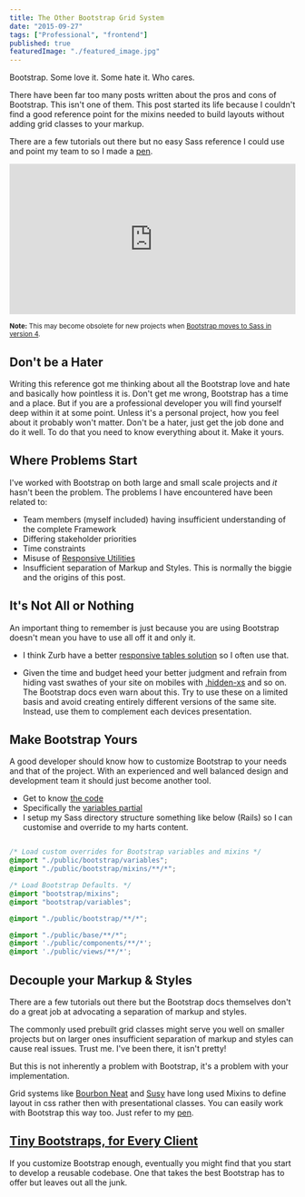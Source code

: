 ```yaml
---
title: The Other Bootstrap Grid System
date: "2015-09-27"
tags: ["Professional", "frontend"]
published: true
featuredImage: "./featured_image.jpg"
---
```


Bootstrap. Some love it. Some hate it. Who cares.

There have been far too many posts written about the pros and cons of Bootstrap. This isn't one of them. This post started its life because I couldn't find a good reference point for the mixins needed to build layouts without adding grid classes to your markup. 

There are a few tutorials out there but no easy Sass reference I could use and point my team to so I made a [pen](http://codepen.io/mischacolley/pen/bdeoop). 

<iframe height="265" style="width: 100%;" scrolling="no" title="Bootstrap Sass grid Mixin examples" src="https://codepen.io/mischacolley/embed/bdeoop?height=265&theme-id=light&default-tab=css,result" frameborder="no" loading="lazy" allowtransparency="true" allowfullscreen="true">
  See the Pen <a href='https://codepen.io/mischacolley/pen/bdeoop'>Bootstrap Sass grid Mixin examples</a> by Mischa Colley
  (<a href='https://codepen.io/mischacolley'>@mischacolley</a>) on <a href='https://codepen.io'>CodePen</a>.
</iframe>

<small>**Note:** This may become obsolete for new projects when [Bootstrap moves to Sass in version 4](http://blog.getbootstrap.com/2015/08/19/bootstrap-4-alpha/).</small>

## Don't be a Hater

Writing this reference got me thinking about all the Bootstrap love and hate and basically how pointless it is. Don't get me wrong, Bootstrap has a time and a place. But if you are a professional developer you will find yourself deep within it at some point. Unless it's a personal project, how you feel about it probably won't matter. Don't be a hater, just get the job done and do it well. To do that you need to know everything about it. Make it yours.

## Where Problems Start

I've worked with Bootstrap on both large and small scale projects and *it* hasn't been the problem. The problems I have encountered have been related to:

- Team members (myself included) having insufficient understanding of the complete Framework
- Differing stakeholder priorities
- Time constraints
- Misuse of [Responsive Utilities](http://getbootstrap.com/css/#responsive-utilities)
- Insufficient separation of Markup and Styles. This is normally the biggie and the origins of this post.

## It's Not All or Nothing

An important thing to remember is just because you are using Bootstrap doesn't mean you have to use all off it and only it.

- I think Zurb have a better [responsive tables solution](http://zurb.com/playground/responsive-tables) so I often use that.

- Given the time and budget heed your better judgment and refrain from hiding vast swathes of your site on mobiles with [.hidden-xs](http://getbootstrap.com/css/#responsive-utilities) and so on. The Bootstrap docs even warn about this. Try to use these on a limited basis and avoid creating entirely different versions of the same site. Instead, use them to complement each devices presentation.

## Make Bootstrap Yours

A good developer should know how to customize Bootstrap to your needs and that of the project. With an experienced and well balanced design and development team it should just become another tool.

- Get to know [the code](https://github.com/twbs/bootstrap-sass/tree/master/assets/stylesheets/bootstrap)
- Specifically the [variables partial](https://github.com/twbs/bootstrap-sass/blob/master/assets/stylesheets/bootstrap/_variables.scss)
- I setup my Sass directory structure something like below (Rails) so I can customise and override to my harts content.

~~~ scss 

/* Load custom overrides for Bootstrap variables and mixins */
@import "./public/bootstrap/variables";
@import "./public/bootstrap/mixins/**/*";

/* Load Bootstrap Defaults. */
@import "bootstrap/mixins";
@import "bootstrap/variables";

@import "./public/bootstrap/**/*";

@import "./public/base/**/*";
@import './public/components/**/*';
@import './public/views/**/*';
~~~

## Decouple your Markup & Styles  

There are a few tutorials out there but the Bootstrap docs themselves don't do a great job at advocating a separation of markup and styles. 

The commonly used prebuilt grid classes might serve you well on smaller projects but on larger ones insufficient separation of markup and styles can cause real issues. Trust me. I've been there, it isn't pretty!

But this is not inherently a problem with Bootstrap, it's a problem with your implementation. 

Grid systems like [Bourbon Neat](http://neat.bourbon.io/) and [Susy](http://susy.oddbird.net/) have long used Mixins to define layout in css rather then with presentational classes. You can easily work with Bootstrap this way too. Just refer to my [pen](http://codepen.io/mischacolley/pen/bdeoop).

## [Tiny Bootstraps, for Every Client](http://daverupert.com/2013/04/responsive-deliverables/)

If you customize Bootstrap enough, eventually you might find that you start to develop a reusable codebase. One that takes the best Bootstrap has to offer but leaves out all the junk.

